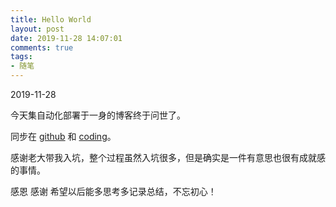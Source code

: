 ```yaml
---
title: Hello World
layout: post
date: 2019-11-28 14:07:01
comments: true
tags: 
- 随笔
---
```


2019-11-28

今天集自动化部署于一身的博客终于问世了。

同步在 [github](https://lemon1499.github.io) 和 [coding](https://ylyu.coding.me)。

感谢老大带我入坑，整个过程虽然入坑很多，但是确实是一件有意思也很有成就感的事情。

感恩 感谢 希望以后能多思考多记录总结，不忘初心！


